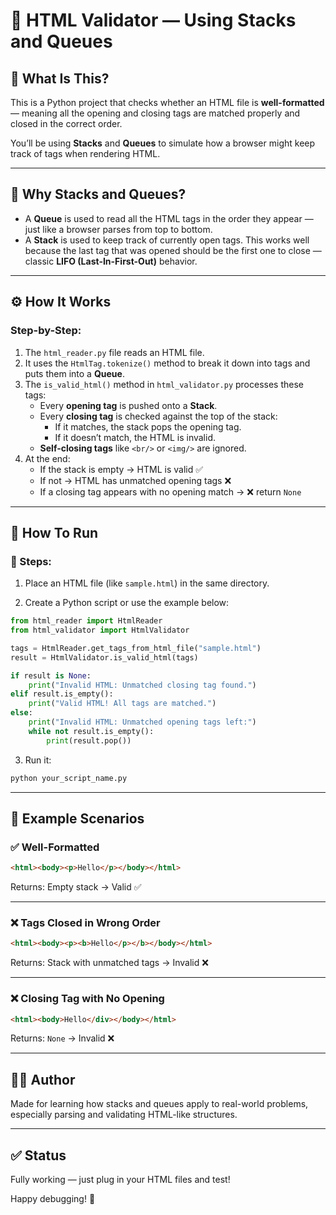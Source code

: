 # 🧾 HTML Validator — Using Stacks and Queues

## 📌 What Is This?

This is a Python project that checks whether an HTML file is **well-formatted** — meaning all the opening and closing tags are matched properly and closed in the correct order.

You’ll be using **Stacks** and **Queues** to simulate how a browser might keep track of tags when rendering HTML.

---

## 🤔 Why Stacks and Queues?

- A **Queue** is used to read all the HTML tags in the order they appear — just like a browser parses from top to bottom.
- A **Stack** is used to keep track of currently open tags. This works well because the last tag that was opened should be the first one to close — classic **LIFO (Last-In-First-Out)** behavior.

---

## ⚙️ How It Works

### Step-by-Step:

1. The `html_reader.py` file reads an HTML file.
2. It uses the `HtmlTag.tokenize()` method to break it down into tags and puts them into a **Queue**.
3. The `is_valid_html()` method in `html_validator.py` processes these tags:
   - Every **opening tag** is pushed onto a **Stack**.
   - Every **closing tag** is checked against the top of the stack:
     - If it matches, the stack pops the opening tag.
     - If it doesn’t match, the HTML is invalid.
   - **Self-closing tags** like `<br/>` or `<img/>` are ignored.
4. At the end:
   - If the stack is empty → HTML is valid ✅
   - If not → HTML has unmatched opening tags ❌
   - If a closing tag appears with no opening match → ❌ return `None`

---

## 🧪 How To Run

### 👣 Steps:

1. Place an HTML file (like `sample.html`) in the same directory.

2. Create a Python script or use the example below:

```python
from html_reader import HtmlReader
from html_validator import HtmlValidator

tags = HtmlReader.get_tags_from_html_file("sample.html")
result = HtmlValidator.is_valid_html(tags)

if result is None:
    print("Invalid HTML: Unmatched closing tag found.")
elif result.is_empty():
    print("Valid HTML! All tags are matched.")
else:
    print("Invalid HTML: Unmatched opening tags left:")
    while not result.is_empty():
        print(result.pop())
```

3. Run it:

```bash
python your_script_name.py
```

---

## 🧠 Example Scenarios

### ✅ Well-Formatted

```html
<html><body><p>Hello</p></body></html>
```

Returns: Empty stack → Valid ✅

---

### ❌ Tags Closed in Wrong Order

```html
<html><body><p><b>Hello</p></b></body></html>
```

Returns: Stack with unmatched tags → Invalid ❌

---

### ❌ Closing Tag with No Opening

```html
<html><body>Hello</div></body></html>
```

Returns: `None` → Invalid ❌

---

## 🧑‍💻 Author

Made for learning how stacks and queues apply to real-world problems, especially parsing and validating HTML-like structures.

---

## ✅ Status

Fully working — just plug in your HTML files and test!

Happy debugging! 🐛
